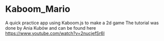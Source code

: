 # Kaboom_Mario
A quick practice app using Kaboom.js to make a 2d game 
The tutorial was done by Ania Kubów and can be found here https://www.youtube.com/watch?v=2nucjefSr6I
